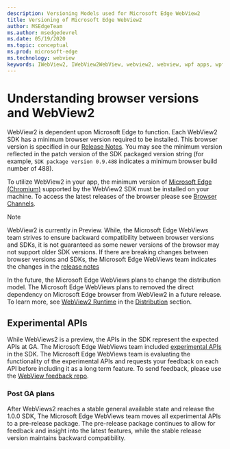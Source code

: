 ```yaml
---
description: Versioning Models used for Microsoft Edge WebView2
title: Versioning of Microsoft Edge WebView2
author: MSEdgeTeam
ms.author: msedgedevrel
ms.date: 05/19/2020
ms.topic: conceptual
ms.prod: microsoft-edge
ms.technology: webview
keywords: IWebView2, IWebView2WebView, webview2, webview, wpf apps, wpf, edge, ICoreWebView2, ICoreWebView2Host, browser control, edge html
---
```


# Understanding browser versions and WebView2  

WebView2 is dependent upon Microsoft Edge to function.  Each WebView2 SDK has a minimum browser version required to be installed.  This browser version is specified in our [Release Notes](../releasenotes.md).  You may see the minimum version reflected in the patch version of the SDK packaged version string \(for example, `SDK package version 0.9.488` indicates a minimum browser build number of 488\).  

To utilize WebView2 in your app, the minimum version of [Microsoft Edge (Chromium)](/microsoft-edge/index) supported by the WebView2 SDK must be installed on your machine.  To access the latest releases of the browser please see [Browser Channels](https://docs.microsoft.com/deployedge/microsoft-edge-channels).  

> [!NOTE]
> WebView2 is currently in Preview.  While, the Microsoft Edge WebViews team strives to ensure backward compatibility between browser versions and SDKs, it is not guaranteed as some newer versions of the browser may not support older SDK versions.  If there are breaking changes between browser versions and SDKs, the Microsoft Edge WebViews team indicates the changes in the [release notes](../releasenotes.md)  

In the future, the Microsoft Edge WebViews plans to change the distribution model.  The Microsoft Edge WebViews plans to removed the direct dependency on Microsoft Edge browser from WebView2 in a future release.  To learn more, see [WebView2 Runtime]() in the [Distribution]() section.  

## Experimental APIs  

While WebViews2 is a preview, the APIs in the SDK represent the expected APIs at GA.  The Microsoft Edge WebViews team included [experimental APIs](../reference/win32/0-9-488-reference-webview2.md#experimental) in the SDK.  The Microsoft Edge WebViews team is evaluating the functionality of the experimental APIs and requests your feedback on each API before including it as a long term feature.  To send feedback, please use the [WebView feedback repo](https://aka.ms/webviewfeedback).  

### Post GA plans  

After WebViews2 reaches a stable general available state and release the 1.0.0 SDK, The Microsoft Edge WebViews team moves all experimental APIs to a pre-release package.  The pre-release package continues to allow for feedback and insight into the latest features, while the stable release version maintains backward compatibility.  

<!--links -->
